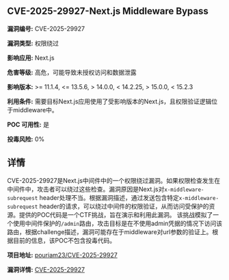 ## CVE-2025-29927-Next.js Middleware Bypass

**漏洞编号:** CVE-2025-29927

**漏洞类型:** 权限绕过

**影响应用:** Next.js

**危害等级:** 高危，可能导致未授权访问和数据泄露

**影响版本:** >= 11.1.4, <= 13.5.6, > 14.0.0, < 14.2.25, > 15.0.0, < 15.2.3

**利用条件:** 需要目标Next.js应用使用了受影响版本的Next.js，且权限验证逻辑位于middleware中。

**POC 可用性:** 是

**投毒风险:** 0%

## 详情

CVE-2025-29927是Next.js中间件中的一个权限绕过漏洞。如果权限检查发生在中间件中，攻击者可以绕过这些检查。漏洞原因是Next.js对`x-middleware-subrequest` header处理不当。根据漏洞描述，通过发送包含特定`x-middleware-subrequest` header的请求，可以绕过中间件的权限验证，从而访问受保护的资源。提供的POC代码是一个CTF挑战，旨在演示和利用此漏洞。 该挑战模拟了一个使用中间件保护的`/admin`路由，攻击目标是在不使用admin凭据的情况下访问该路由，根据challenge描述，漏洞可能存在于middleware对url参数的验证上。根据目前的信息，该POC不包含投毒代码。

**项目地址:** [pouriam23/CVE-2025-29927](https://github.com/pouriam23/CVE-2025-29927)

**漏洞详情:** [CVE-2025-29927](https://nvd.nist.gov/vuln/detail/CVE-2025-29927)
